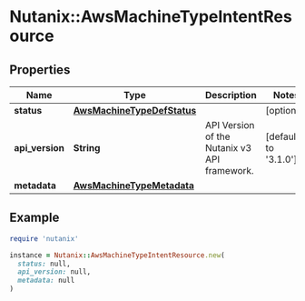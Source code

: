 # Nutanix::AwsMachineTypeIntentResource

## Properties

| Name | Type | Description | Notes |
| ---- | ---- | ----------- | ----- |
| **status** | [**AwsMachineTypeDefStatus**](AwsMachineTypeDefStatus.md) |  | [optional] |
| **api_version** | **String** | API Version of the Nutanix v3 API framework. | [default to &#39;3.1.0&#39;] |
| **metadata** | [**AwsMachineTypeMetadata**](AwsMachineTypeMetadata.md) |  |  |

## Example

```ruby
require 'nutanix'

instance = Nutanix::AwsMachineTypeIntentResource.new(
  status: null,
  api_version: null,
  metadata: null
)
```

